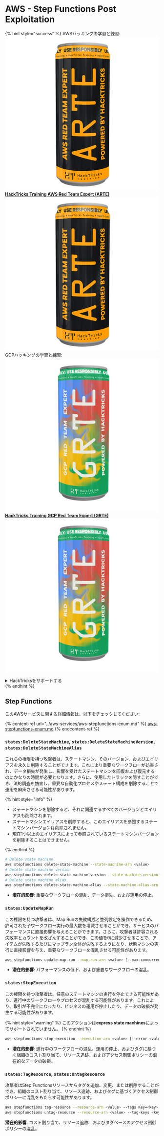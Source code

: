 # AWS - Step Functions Post Exploitation

{% hint style="success" %}
AWSハッキングの学習と練習:<img src="/.gitbook/assets/image.png" alt="" data-size="line">[**HackTricks Training AWS Red Team Expert (ARTE)**](https://training.hacktricks.xyz/courses/arte)<img src="/.gitbook/assets/image.png" alt="" data-size="line">\
GCPハッキングの学習と練習: <img src="/.gitbook/assets/image (2).png" alt="" data-size="line">[**HackTricks Training GCP Red Team Expert (GRTE)**<img src="/.gitbook/assets/image (2).png" alt="" data-size="line">](https://training.hacktricks.xyz/courses/grte)

<details>

<summary>HackTricksをサポートする</summary>

* [**サブスクリプションプラン**](https://github.com/sponsors/carlospolop)をチェック！
* 💬 [**Discordグループ**](https://discord.gg/hRep4RUj7f)に参加するか、[**telegramグループ**](https://t.me/peass)に参加するか、**Twitter** 🐦 [**@hacktricks\_live**](https://twitter.com/hacktricks\_live)**をフォロー**してください。
* [**HackTricks**](https://github.com/carlospolop/hacktricks)と[**HackTricks Cloud**](https://github.com/carlospolop/hacktricks-cloud)のGitHubリポジトリにPRを提出してハッキングトリックを共有してください。

</details>
{% endhint %}

## Step Functions

このAWSサービスに関する詳細情報は、以下をチェックしてください:

{% content-ref url="../aws-services/aws-stepfunctions-enum.md" %}
[aws-stepfunctions-enum.md](../aws-services/aws-stepfunctions-enum.md)
{% endcontent-ref %}

### `states:DeleteStateMachine`, `states:DeleteStateMachineVersion`, `states:DeleteStateMachineAlias`

これらの権限を持つ攻撃者は、ステートマシン、そのバージョン、およびエイリアスを永久に削除することができます。これにより重要なワークフローが妨害され、データ損失が発生し、影響を受けたステートマシンを回復および復元するのにかなりの時間が必要となります。さらに、使用したトラックを隠すことができ、法的調査を妨害し、重要な自動化プロセスやステート構成を削除することで運用を麻痺させる可能性があります。

{% hint style="info" %}

- ステートマシンを削除すると、それに関連するすべてのバージョンとエイリアスも削除されます。
- ステートマシンエイリアスを削除すると、このエイリアスを参照するステートマシンバージョンは削除されません。
- 現在1つ以上のエイリアスによって参照されているステートマシンバージョンを削除することはできません。

{% endhint %}
```bash
# Delete state machine
aws stepfunctions delete-state-machine --state-machine-arn <value>
# Delete state machine version
aws stepfunctions delete-state-machine-version --state-machine-version-arn <value>
# Delete state machine alias
aws stepfunctions delete-state-machine-alias --state-machine-alias-arn <value>
```
- **潜在的影響**: 重要なワークフローの混乱、データ損失、および運用の停止。

### `states:UpdateMapRun`

この権限を持つ攻撃者は、Map Runの失敗構成と並列設定を操作できるため、許可された子ワークフロー実行の最大数を増減させることができ、サービスのパフォーマンスに直接影響を与えることができます。さらに、攻撃者は許容される失敗率とカウントを改ざんすることができ、この値を0に減少させることで、アイテムが失敗するたびにマップラン全体が失敗するようになり、状態マシンの実行に直接影響を与え、重要なワークフローを混乱させる可能性があります。
```bash
aws stepfunctions update-map-run --map-run-arn <value> [--max-concurrency <value>] [--tolerated-failure-percentage <value>] [--tolerated-failure-count <value>]
```
- **潜在的影響**: パフォーマンスの低下、および重要なワークフローの混乱。

### `states:StopExecution`

この権限を持つ攻撃者は、任意のステートマシンの実行を停止できる可能性があり、進行中のワークフローやプロセスが混乱する可能性があります。これにより、取引が不完全になったり、ビジネスの運用が停止したり、データの破損が発生する可能性があります。

{% hint style="warning" %}
このアクションは**express state machines**によってサポートされていません。
{% endhint %}
```bash
aws stepfunctions stop-execution --execution-arn <value> [--error <value>] [--cause <value>]
```
- **潜在的影響**: 進行中のワークフローの混乱、運用の停止、およびタグに基づく組織のコスト割り当て、リソース追跡、およびアクセス制御ポリシーの潜在的なデータの破損。

### `states:TagResource`, `states:UntagResource`

攻撃者はStep Functionsリソースからタグを追加、変更、または削除することができ、組織のコスト割り当て、リソース追跡、およびタグに基づくアクセス制御ポリシーに混乱をもたらす可能性があります。
```bash
aws stepfunctions tag-resource --resource-arn <value> --tags Key=<key>,Value=<value>
aws stepfunctions untag-resource --resource-arn <value> --tag-keys <key>
```
**潜在的影響**: コスト割り当て、リソース追跡、およびタグベースのアクセス制御ポリシーの混乱。
